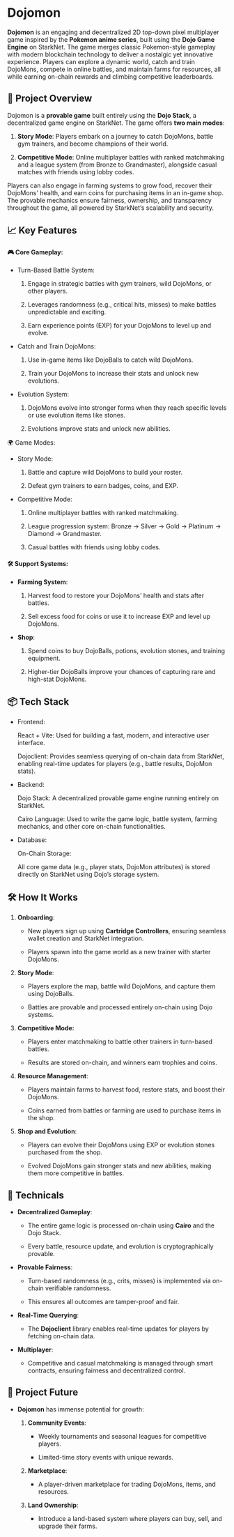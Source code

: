 # Dojomon

**Dojomon** is an engaging and decentralized 2D top-down pixel multiplayer game inspired by the **Pokemon anime series**, built using the **Dojo Game Engine** on StarkNet. The game merges classic Pokemon-style gameplay with modern blockchain technology to deliver a nostalgic yet innovative experience. Players can explore a dynamic world, catch and train DojoMons, compete in online battles, and maintain farms for resources, all while earning on-chain rewards and climbing competitive leaderboards.

## 🌟 Project Overview

Dojomon is a **provable game** built entirely using the **Dojo Stack**, a decentralized game engine on StarkNet. The game offers **two main modes**:

1. **Story Mode**: Players embark on a journey to catch DojoMons, battle gym trainers, and become champions of their world.
    
2. **Competitive Mode**: Online multiplayer battles with ranked matchmaking and a league system (from Bronze to Grandmaster), alongside casual matches with friends using lobby codes.
    

Players can also engage in farming systems to grow food, recover their DojoMons' health, and earn coins for purchasing items in an in-game shop. The provable mechanics ensure fairness, ownership, and transparency throughout the game, all powered by StarkNet’s scalability and security.

## 📈 Key Features

#### 🎮 Core Gameplay:

- Turn-Based Battle System:
    
    1. Engage in strategic battles with gym trainers, wild DojoMons, or other players.
    
    2. Leverages randomness (e.g., critical hits, misses) to make battles unpredictable and exciting.
    
    3. Earn experience points (EXP) for your DojoMons to level up and evolve.
    
- Catch and Train DojoMons:
    
    1. Use in-game items like DojoBalls to catch wild DojoMons.
    
    2. Train your DojoMons to increase their stats and unlock new evolutions.
    
- Evolution System:
    
    1. DojoMons evolve into stronger forms when they reach specific levels or use evolution items like stones.
    
    2. Evolutions improve stats and unlock new abilities.
    

🌍 Game Modes:

- Story Mode:
    
    1. Battle and capture wild DojoMons to build your roster.
    
    2. Defeat gym trainers to earn badges, coins, and EXP.
    
- Competitive Mode:
    
    1. Online multiplayer battles with ranked matchmaking.
    
    2. League progression system: Bronze → Silver → Gold → Platinum → Diamond → Grandmaster.
    
    3. Casual battles with friends using lobby codes.
    

#### 🛠️ **Support Systems**:

- **Farming System**:
    
    1. Harvest food to restore your DojoMons’ health and stats after battles.
    
    2. Sell excess food for coins or use it to increase EXP and level up DojoMons.
    
- **Shop**:
    
    1. Spend coins to buy DojoBalls, potions, evolution stones, and training equipment.
    
    2. Higher-tier DojoBalls improve your chances of capturing rare and high-stat DojoMons.
    

## 📦 Tech Stack

- Frontend:
    
    React + Vite: Used for building a fast, modern, and interactive user interface.
    
    Dojoclient: Provides seamless querying of on-chain data from StarkNet, enabling real-time updates for players (e.g., battle results, DojoMon stats).
    
- Backend:
    
    Dojo Stack: A decentralized provable game engine running entirely on StarkNet.
    
    Cairo Language: Used to write the game logic, battle system, farming mechanics, and other core on-chain functionalities.
    
- Database:
    
    On-Chain Storage:
    
    All core game data (e.g., player stats, DojoMon attributes) is stored directly on StarkNet using Dojo’s storage system.
    

## 🛠️ How It Works

1. **Onboarding**:
    
    - New players sign up using **Cartridge Controllers**, ensuring seamless wallet creation and StarkNet integration.
        
    - Players spawn into the game world as a new trainer with starter DojoMons.
        
2. **Story Mode**:
    
    - Players explore the map, battle wild DojoMons, and capture them using DojoBalls.
        
    - Battles are provable and processed entirely on-chain using Dojo systems.
        
3. **Competitive Mode:**
    
    - Players enter matchmaking to battle other trainers in turn-based battles.
        
    - Results are stored on-chain, and winners earn trophies and coins.
        
4. **Resource Management**:
    
    - Players maintain farms to harvest food, restore stats, and boost their DojoMons.
        
    - Coins earned from battles or farming are used to purchase items in the shop.
        
5. **Shop and Evolution**:
    
    - Players can evolve their DojoMons using EXP or evolution stones purchased from the shop.
        
    - Evolved DojoMons gain stronger stats and new abilities, making them more competitive in battles.
        

## 📌 Technicals

- **Decentralized Gameplay**:
    
    - The entire game logic is processed on-chain using **Cairo** and the Dojo Stack.
        
    - Every battle, resource update, and evolution is cryptographically provable.
        
- **Provable Fairness**:
    
    - Turn-based randomness (e.g., crits, misses) is implemented via on-chain verifiable randomness.
        
    - This ensures all outcomes are tamper-proof and fair.
        
- **Real-Time Querying**:
    
    - The **Dojoclient** library enables real-time updates for players by fetching on-chain data.
        
- **Multiplayer**:
    
    - Competitive and casual matchmaking is managed through smart contracts, ensuring fairness and decentralized control.
        

## 📅 **Project Future**

- **Dojomon** has immense potential for growth:
    
    1. **Community Events**:
        
        - Weekly tournaments and seasonal leagues for competitive players.
            
        - Limited-time story events with unique rewards.
            
    2. **Marketplace**:
        
        - A player-driven marketplace for trading DojoMons, items, and resources.
            
    3. **Land Ownership**:
        
        - Introduce a land-based system where players can buy, sell, and upgrade their farms.
          
